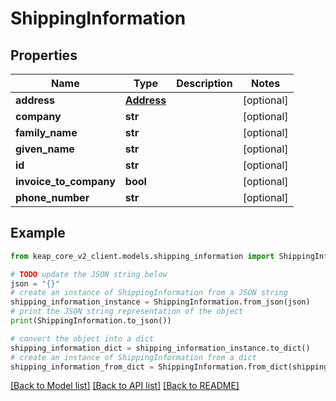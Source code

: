 # ShippingInformation


## Properties

Name | Type | Description | Notes
------------ | ------------- | ------------- | -------------
**address** | [**Address**](Address.md) |  | [optional] 
**company** | **str** |  | [optional] 
**family_name** | **str** |  | [optional] 
**given_name** | **str** |  | [optional] 
**id** | **str** |  | [optional] 
**invoice_to_company** | **bool** |  | [optional] 
**phone_number** | **str** |  | [optional] 

## Example

```python
from keap_core_v2_client.models.shipping_information import ShippingInformation

# TODO update the JSON string below
json = "{}"
# create an instance of ShippingInformation from a JSON string
shipping_information_instance = ShippingInformation.from_json(json)
# print the JSON string representation of the object
print(ShippingInformation.to_json())

# convert the object into a dict
shipping_information_dict = shipping_information_instance.to_dict()
# create an instance of ShippingInformation from a dict
shipping_information_from_dict = ShippingInformation.from_dict(shipping_information_dict)
```
[[Back to Model list]](../README.md#documentation-for-models) [[Back to API list]](../README.md#documentation-for-api-endpoints) [[Back to README]](../README.md)


